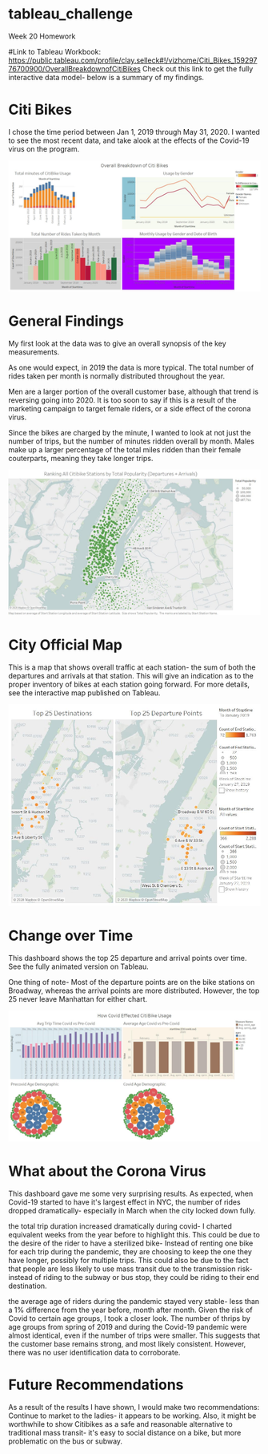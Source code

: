 # tableau_challenge
Week 20 Homework

#Link to Tableau Workbook:
https://public.tableau.com/profile/clay.selleck#!/vizhome/Citi_Bikes_15929776700900/OverallBreakdownofCitiBikes
Check out this link to get the fully interactive data model- below is a summary of my findings.


# Citi Bikes

I chose the time period between Jan 1, 2019 through May 31, 2020. I wanted to see the most recent data, and take alook at the effects of the Covid-19 virus on the program.

![Breakdown](images/Overall_breakdown.jpg)

# General Findings

My first look at the data was to give an overall synopsis of the key measurements. 

As one would expect, in 2019 the data is more typical. The total number of rides taken per month is normally distributed throughout the year. 

Men are a larger portion of the overall customer base, although that trend is reversing going into 2020. It is too soon to say if this is a result of the marketing campaign to  target female riders, or a side effect of the corona virus.

Since the bikes are charged by the minute, I wanted to look at not just the number of trips, but the number of minutes ridden overall by month. Males make up a larger percentage of the total miles ridden than their female couterparts, meaning they take longer trips.


![Ranking](images/Ranking_all_station.jpg)

# City Official Map

This is a map that shows overall traffic at each station- the sum of both the departures and arrivals at that station. This will give an indication as to the proper inventory of bikes at each station going forward. For more details, see the interactive map published on Tableau.


![Top25](images/top_25_over_time.jpg)

# Change over Time

This dashboard shows the top 25 departure and arrival points over time. See the fully animated version on Tableau. 

One thing of note- Most of the departure points are on the bike stations on Broadway, whereas the arrival points are more distributed. However, the top 25 never leave Manhattan for either chart.

![covid](images/covid_effects.jpg)

# What about the Corona Virus

This dashboard gave me some very surprising results. As expected, when Covid-19 started to have it's largest effect in NYC, the number of rides dropped dramatically- especially in March when the city locked down fully. 

the total trip duration increased dramatically during covid- I charted equivalent weeks from the year before to highlight this. This could be due to the desire of the rider to have a sterilized bike- Instead of renting one bike for each trip during the pandemic, they are choosing to keep the one they have longer, possibly for multiple trips. This could also be due to the fact that people are less likely to use mass transit due to the transmission risk- instead of riding to the subway or bus stop, they could be riding to their end destination.

the average age of riders during the pandemic stayed very stable- less than a 1% difference from the year before, month after month. Given the risk of Covid to certain age groups, I took a closer look. The number of thrips by age groups from spring of 2019 and during the Covid-19 pandemic were almost identical, even if the number of trips were smaller. This suggests that the customer base remains strong, and most likely consistent. However, there was no user identification data to corroborate.

# Future Recommendations

As a result of the results I have shown, I would make two recommendations: Continue to market to the ladies- it appears to be working. Also, it might be worthwhile to show Citibikes as a safe and reasonable alternative to traditional mass transit- it's easy to social distance on a bike, but more problematic on the bus or subway.
